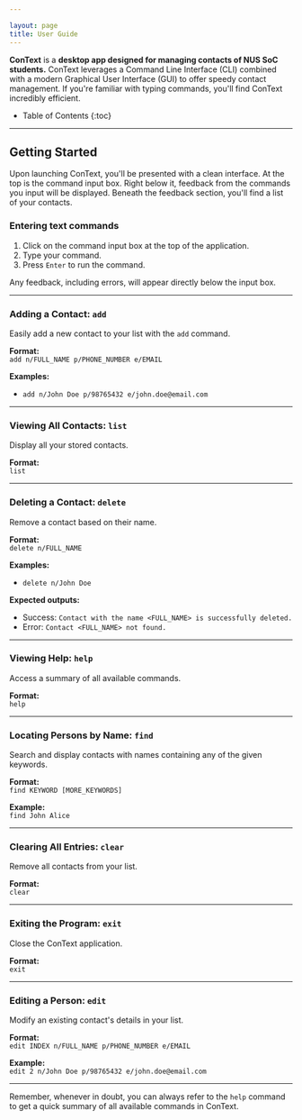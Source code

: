 ```yaml
---

layout: page
title: User Guide
---
```


**ConText** is a **desktop app designed for managing contacts of NUS SoC students.** ConText leverages a Command Line Interface (CLI) combined with a modern Graphical User Interface (GUI) to offer speedy contact management. If you're familiar with typing commands, you'll find ConText incredibly efficient.

* Table of Contents
  {:toc}

---

## Getting Started

Upon launching ConText, you'll be presented with a clean interface. At the top is the command input box. Right below it, feedback from the commands you input will be displayed. Beneath the feedback section, you'll find a list of your contacts.

### Entering text commands

1. Click on the command input box at the top of the application.
2. Type your command.
3. Press `Enter` to run the command.

Any feedback, including errors, will appear directly below the input box.

---

### Adding a Contact: `add`

Easily add a new contact to your list with the `add` command.

**Format:**   
`add n/FULL_NAME p/PHONE_NUMBER e/EMAIL`

**Examples:**
- `add n/John Doe p/98765432 e/john.doe@email.com`

---

### Viewing All Contacts: `list`

Display all your stored contacts.

**Format:**   
`list`

---

### Deleting a Contact: `delete`

Remove a contact based on their name.

**Format:**   
`delete n/FULL_NAME`

**Examples:**
- `delete n/John Doe`

**Expected outputs:**
- Success: `Contact with the name <FULL_NAME> is successfully deleted.`
- Error: `Contact <FULL_NAME> not found.`

---

### Viewing Help: `help`

Access a summary of all available commands.

**Format:**   
`help`

---

### Locating Persons by Name: `find`

Search and display contacts with names containing any of the given keywords.

**Format:**   
`find KEYWORD [MORE_KEYWORDS]`

**Example:**   
`find John Alice`

---

### Clearing All Entries: `clear`

Remove all contacts from your list.

**Format:**   
`clear`

---

### Exiting the Program: `exit`

Close the ConText application.

**Format:**   
`exit`

---

### Editing a Person: `edit`

Modify an existing contact's details in your list.

**Format:**   
`edit INDEX n/FULL_NAME p/PHONE_NUMBER e/EMAIL`

**Example:**   
`edit 2 n/John Doe p/98765432 e/john.doe@email.com`

---

Remember, whenever in doubt, you can always refer to the `help` command to get a quick summary of all available commands in ConText.
